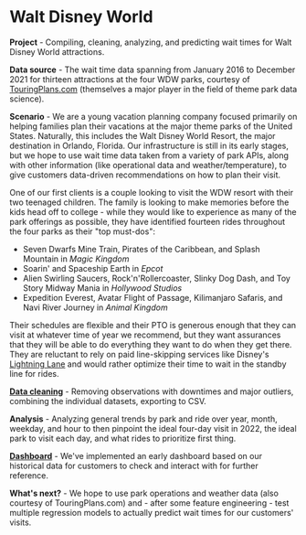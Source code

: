 # Walt Disney World
**Project** - Compiling, cleaning, analyzing, and predicting wait times for Walt Disney World attractions.

**Data source** - The wait time data spanning from January 2016 to December 2021 for thirteen attractions at the four WDW parks, courtesy of [TouringPlans.com](https://touringplans.com/blog/disney-world-wait-times-available-for-data-science-and-machine-learning/) (themselves a major player in the field of theme park data science).

**Scenario** - We are a young vacation planning company focused primarily on helping families plan their vacations at the major theme parks of the United States. Naturally, this includes the Walt Disney World Resort, the major destination in Orlando, Florida. Our infrastructure is still in its early stages, but we hope to use wait time data taken from a variety of park APIs, along with other information (like operational data and weather/temperature), to give customers data-driven recommendations on how to plan their visit.

One of our first clients is a couple looking to visit the WDW resort with their two teenaged children. The family is looking to make memories before the kids head off to college - while they would like to experience as many of the park offerings as possible, they have identified fourteen rides throughout the four parks as their "top must-dos":
- Seven Dwarfs Mine Train, Pirates of the Caribbean, and Splash Mountain in _Magic Kingdom_
- Soarin' and Spaceship Earth in _Epcot_
- Alien Swirling Saucers, Rock'n'Rollercoaster, Slinky Dog Dash, and Toy Story Midway Mania in _Hollywood Studios_
- Expedition Everest, Avatar Flight of Passage, Kilimanjaro Safaris, and Navi River Journey in _Animal Kingdom_

Their schedules are flexible and their PTO is generous enough that they can visit at whatever time of year we recommend, but they want assurances that they will be able to do everything they want to do when they get there. They are reluctant to rely on paid line-skipping services like Disney's [Lightning Lane](https://disneyworld.disney.go.com/genie/lightning-lane/) and would rather optimize their time to wait in the standby line for rides.

**[Data cleaning](https://github.com/sara-fisher/wdw-waits/blob/main/WDW%20-%20Data%20Cleaning.ipynb)** - Removing observations with downtimes and major outliers, combining the individual datasets, exporting to CSV.

**Analysis** - Analyzing general trends by park and ride over year, month, weekday, and hour to then pinpoint the ideal four-day visit in 2022, the ideal park to visit each day, and what rides to prioritize first thing.

**[Dashboard](https://public.tableau.com/app/profile/sara5821/viz/WaltDisneyWorldWaitTimes2015-2021/Dashboard1)** - We've implemented an early dashboard based on our historical data for customers to check and interact with for further reference.

**What's next?** - We hope to use park operations and weather data (also courtesy of TouringPlans.com) and - after some feature engineering - test multiple regression models to actually predict wait times for our customers' visits.
